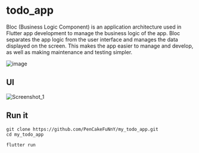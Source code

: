 # todo_app

Bloc (Business Logic Component) is an application architecture used in Flutter app development to manage the business logic of the app. Bloc separates the app logic from the user interface and manages the data displayed on the screen. This makes the app easier to manage and develop, as well as making maintenance and testing simpler.

![image](https://user-images.githubusercontent.com/63665371/212238687-07caa96a-eb45-4b3e-9fe6-d1e1c5f91ff8.png)

## UI
![Screenshot_1](https://user-images.githubusercontent.com/63665371/212238867-13f41523-bae6-4631-bd3b-256ca6a37467.jpg)

## Run it

```
git clone https://github.com/PenCakeFuNnY/my_todo_app.git
cd my_todo_app

flutter run
```
